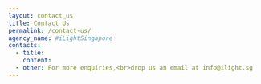 ```yaml
---
layout: contact_us
title: Contact Us
permalink: /contact-us/
agency_name: #iLightSingapore
contacts:
  - title:
    content:
  - other: For more enquiries,<br>drop us an email at info@ilight.sg   
---
```

